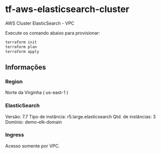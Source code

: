 # tf-aws-elasticsearch-cluster
AWS Cluster ElasticSearch - VPC

Execute os comando abaixo para provisionar:

```bash
terraform init
terraform plan
terraform apply
```

## Informações

### Region

Norte da Virginha ( us-east-1 )

### ElasticSearch

Versão: 7.7
Tipo de instância: r5.large.elasticsearch
Qtd. de instâncias: 3
Domínio: demo-elk-domain

### Ingress

Acesso somente por VPC.